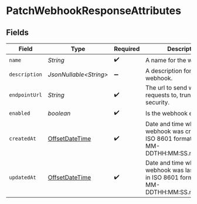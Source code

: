 # PatchWebhookResponseAttributes


## Fields

| Field                                                                                            | Type                                                                                             | Required                                                                                         | Description                                                                                      | Example                                                                                          |
| ------------------------------------------------------------------------------------------------ | ------------------------------------------------------------------------------------------------ | ------------------------------------------------------------------------------------------------ | ------------------------------------------------------------------------------------------------ | ------------------------------------------------------------------------------------------------ |
| `name`                                                                                           | *String*                                                                                         | :heavy_check_mark:                                                                               | A name for the webhook.                                                                          | My Webhook                                                                                       |
| `description`                                                                                    | *JsonNullable\<String>*                                                                          | :heavy_minus_sign:                                                                               | A description for the webhook.                                                                   | A webhook for sms events                                                                         |
| `endpointUrl`                                                                                    | *String*                                                                                         | :heavy_check_mark:                                                                               | The url to send webhook requests to, truncated for security.                                     | https://www.example.com                                                                          |
| `enabled`                                                                                        | *boolean*                                                                                        | :heavy_check_mark:                                                                               | Is the webhook enabled.                                                                          |                                                                                                  |
| `createdAt`                                                                                      | [OffsetDateTime](https://docs.oracle.com/javase/8/docs/api/java/time/OffsetDateTime.html)        | :heavy_check_mark:                                                                               | Date and time when the webhook was created, in ISO 8601 format (YYYY-MM-DDTHH:MM:SS.mmmmmm)      | 2022-11-08T01:23:45+00:00                                                                        |
| `updatedAt`                                                                                      | [OffsetDateTime](https://docs.oracle.com/javase/8/docs/api/java/time/OffsetDateTime.html)        | :heavy_check_mark:                                                                               | Date and time when the webhook was last updated, in ISO 8601 format (YYYY-MM-DDTHH:MM:SS.mmmmmm) | 2022-11-08T01:23:45+00:00                                                                        |